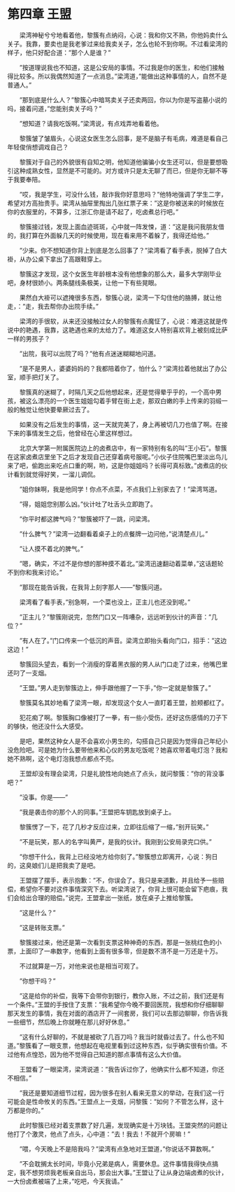 # 第四章 王盟


　　梁湾神秘兮兮地看着他，黎簇有点纳闷，心说：我和你又不熟，你他妈卖什么关子。我靠，要卖也是我老爹过来给我卖关子，怎么也轮不到你啊。不过看梁湾的样子，他只好配合道：”那个人是谁？”

　　”按道理说我也不知道，这是公安局的事情。不过我是你的医生，和他们接触得比较多。所以我偶然知道了一点消息。”梁湾道，”能做出这种事情的人，自然不是普通人。”

　　”那到底是什么人？”黎簇心中暗骂卖关子还卖两回，你以为你是写盗墓小说的吗，接着问道，”您能别卖关子吗？”

　　”想知道？请我吃饭啊。”梁湾说，有点戏弄地看着他。

　　黎簇皱了皱眉头，心说这女医生怎么回事，是不是脑子有毛病，难道是看自己年轻俊俏想调戏自己？

　　黎簇对于自己的外貌很有自知之明，他知道他骗骗小女生还可以，但是要想吸引这种成熟女性，显然是不可能的。对方或许只是太无聊了而已，但是你无聊不等于我要奉陪。

　　”哎，我是学生，可没什么钱，敲诈我你好意思吗？”他特地强调了学生二字，希望对方高抬贵手。梁湾从抽屉里掏出几张红票子来：”这是你被送来的时候放在你的衣服里的，不算多，江浙汇你是请不起了，吃卤煮总行吧。”

　　黎簇接过钱，发现上面血迹斑斑，心中就一阵发悚，道：”这是我问我朋友借的，我打算在外面躲几天的时候使用，现在看来用不着躲了，我得还给他。”

　　”少来。你不想知道你背上到底是怎么回事了？”梁湾看了看手表，脱掉了白大褂，从办公桌下拿出了高跟鞋穿上。

　　黎簇这才发现，这个女医生年龄根本没有他想象的那么大，最多大学刚毕业吧，身材很娇小。两条腿线条极美，让他一下有些晃眼。

　　果然白大褂可以遮掩很多东西，黎簇心说，梁湾一下勾住他的胳膊，就让他走，：”走，我去帮你办出院手续。”

　　梁湾的手很软，从来还没接触过女人的黎簇有点魔怔了，心说：难道这就是传说中的艳遇，我靠，这艳遇也来的太给力了。难道这女人特别喜欢背上被刻成比萨一样的男孩子？

　　”出院，我可以出院了吗？”他有点迷迷糊糊地问道。

　　”是不是男人，婆婆妈妈的？我都陪着你了，怕什么？”梁湾拉着他就出了办公室，顺手把灯关了。

　　黎簇真的迷糊了，时隔几天之后他想起来，还是觉得晕乎乎的，一个高中男孩，被这么漂亮的一个医生姐姐勾着手臂在街上走，那双白嫩的手上传来的羽缎一般的触觉让他快要晕厥过去了。

　　如果没有之后发生的事情，这一天就完美了，身上再被切几刀也值了啊。在接下来的事情发生之后，他曾经在心里这样想过。

　　北京大学第一附属医院边上的卤煮店中，有一家特别有名的叫”王小石”。黎簇在这家卤煮店里坐下之后才发现自己还穿着病号服呢。”小伙子住院嘴巴里淡出鸟儿来了吧，偷跑出来吃点口重的啊，哟，这是你姐姐吗？长得可真标致。”卤煮店的伙计看到就觉得好笑，一溜儿调侃。

　　”姐你妹啊，我是他同学！你点不点菜，不点我们上别家去了！”梁湾骂道。

　　”得，姐姐您别那么凶。”伙计吐了吐舌头立即跑了。

　　”你平时都这脾气吗？”黎簇被吓了一跳，问梁湾。

　　”什么脾气？”梁湾一边翻看着桌子上的点餐牌一边问他，”说清楚点儿。”

　　”让人摸不着北的脾气。”

　　”嗯，确实，不过不是你想的那种摸不着北。”梁湾迅速翻动着菜单，”这话题轮不到你和我来讨论。”

　　”那现在能告诉我，在我背上刻字那人——”黎簇问道。

　　梁湾看了看手表，”别急啊，一个菜也没上，正主儿也还没到呢。”

　　”正主儿？”黎簇刚说完，忽然门口又一阵嘈杂，远远听到伙计的声音：”几位？”

　　”有人在了。”门口传来一个低沉的声音。梁湾立即抬头看向门口，招手：”这边这边！”

　　黎簇回头望去，看到一个消瘦的穿着黑衣服的男人从门口走了过来，他嘴巴里还叼了一支烟。

　　”王盟。”男人走到黎簇边上，伸手跟他握了一下手，”你一定就是黎簇了。”

　　黎簇莫名其妙地看了梁湾一眼，却发现这个女人一直盯着王盟，脸颊都红了。

　　犯花痴了啊。黎簇胸口像被打了一拳，有一些小受伤，还好这伤感情的刀子下的够快，他还没什么大感受。

　　是吧，果然这种女人是不会喜欢小男生的，勾搭自己只是因为觉得自己年纪小没危险吧。可是她为什么要带他来和心仪的男友吃饭呢？她喜欢带着电灯泡？我和她不熟啊，这个电灯泡我想点都点不亮。

　　王盟却没有理会梁湾，只是礼貌性地向她点了点头，就问黎簇：”你的背没事吧？”

　　”没事。你是——”

　　”我是袭击你的那个人的同事。”王盟把车钥匙放到桌子上。

　　黎簇愣了一下，花了几秒才反应过来，立即往后缩了一缩，”别开玩笑。”

　　”不是玩笑，那人的名字叫黄严，是我的伙计。我刚到公安局录完口供。”

　　”你想干什么，我背上已经没地方给你刻了。”黎簇想立即离开，心说：狗日的，这臭娘们儿是把我卖了是吧。

　　王盟摆了摆手，表示抱歉：”不，你误会了。我只是来道歉，并且给予一些赔偿，希望你不要对这件事情深究下去。听梁湾说了，你背上很可能会留下疤痕，我们会给出合理的赔偿。”说完，王盟拿出一张纸，放在桌子上推给黎簇。

　　”这是什么？”

　　”这是转账支票。”

　　黎簇接过来，他还是第一次看到支票这种神奇的东西，那是一张桃红色的小票，上面印了一串数字，他看到上面有很多零，但是数不清不是一万还是十万。

　　不过就算是一万，对他来说也是相当可观了。

　　”你想干吗？”

　　”这是给你的补偿，我等下会带你到银行，教你入账，不过之前，我们还是有一个条件。”王盟的手按住了支票：”我希望你今晚不要回医院，我想和你仔细聊聊那天发生的事情，我在对面的酒店开了一间套房，我们可以去那边聊聊，你告诉我一些细节，然后晚上你就睡在那儿好好休息。”

　　”这有什么好聊的，不就是被砍了几百刀吗？我当时就昏过去了。什么也不知道。”黎簇看了一眼支票，他想起在电视里看到过这种东西，似乎确实很有价值。不过他有点惶恐，因为他不觉得自己知道的那点事情有这么大价值。

　　王盟看了一眼梁湾，梁湾说道：”我告诉过你了，他确实什么都不知道，你还不相信。”

　　”我还是要知道细节过程，因为很多在别人看来无意义的举动，在我们这一行可能会是性命攸关的东西。”王盟点上一支烟，问黎簇：”如何？不管怎么样，这十万都是你的。”

　　此时黎簇已经对着支票数了好几遍，发现确实是十万块钱。王盟突然的问题让他打了个激灵，他点了点头，心中道：”去！我去！不就开个房嘛！”

　　”喂，今天晚上不是陪我吗？”梁湾有点急地对王盟道，”你说话不算数啊。”

　　”不会耽搁太长时间，毕竟小兄弟是病人，需要休息。这件事情我得快点搞定，我不想劳烦我老板亲自出马，那会出大事。”王盟让了让从身边端卤煮的伙计，一大份卤煮被端了上来，”吃吧，今天我请。”

